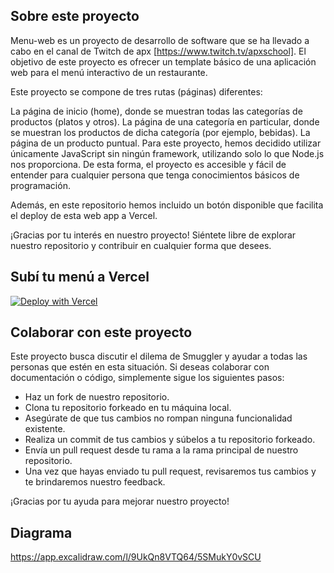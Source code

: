 ## Sobre este proyecto

Menu-web es un proyecto de desarrollo de software que se ha llevado a cabo en el canal de Twitch de apx [https://www.twitch.tv/apxschool]. El objetivo de este proyecto es ofrecer un template básico de una aplicación web para el menú interactivo de un restaurante.

Este proyecto se compone de tres rutas (páginas) diferentes:

La página de inicio (home), donde se muestran todas las categorías de productos (platos y otros).
La página de una categoría en particular, donde se muestran los productos de dicha categoría (por ejemplo, bebidas).
La página de un producto puntual.
Para este proyecto, hemos decidido utilizar únicamente JavaScript sin ningún framework, utilizando solo lo que Node.js nos proporciona. De esta forma, el proyecto es accesible y fácil de entender para cualquier persona que tenga conocimientos básicos de programación.

Además, en este repositorio hemos incluido un botón disponible que facilita el deploy de esta web app a Vercel.

¡Gracias por tu interés en nuestro proyecto! Siéntete libre de explorar nuestro repositorio y contribuir en cualquier forma que desees.

## Subí tu menú a Vercel

[![Deploy with Vercel](https://vercel.com/button)](https://vercel.com/new/clone?repository-url=https%3A%2F%2Fgithub.com%2Fapx-school%2Fmenu-web)

## Colaborar con este proyecto

Este proyecto busca discutir el dilema de Smuggler y ayudar a todas las personas que estén en esta situación. Si deseas colaborar con documentación o código, simplemente sigue los siguientes pasos:

- Haz un fork de nuestro repositorio.
- Clona tu repositorio forkeado en tu máquina local.
- Asegúrate de que tus cambios no rompan ninguna funcionalidad existente.
- Realiza un commit de tus cambios y súbelos a tu repositorio forkeado.
- Envía un pull request desde tu rama a la rama principal de nuestro repositorio.
- Una vez que hayas enviado tu pull request, revisaremos tus cambios y te brindaremos nuestro feedback.

¡Gracias por tu ayuda para mejorar nuestro proyecto!

## Diagrama

https://app.excalidraw.com/l/9UkQn8VTQ64/5SMukY0vSCU
